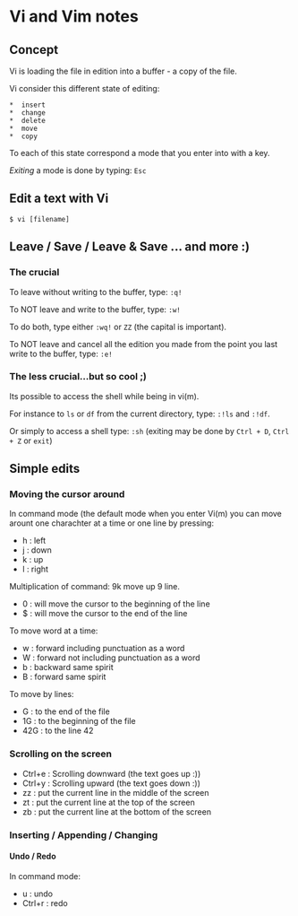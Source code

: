 Vi and Vim notes
================

Concept
-------

Vi is loading the file in edition into a buffer - a copy of the file.

Vi consider this different state of editing: 

	*  insert
	*  change
	*  delete
	*  move
	*  copy

To each of this state correspond a mode that you enter into with a key.

*Exiting* a mode is done by typing: `Esc`

Edit a text with Vi
-------------------

`$ vi [filename]`

Leave / Save / Leave & Save ... and more :)
-------------------------------------------

### The crucial

To leave without writing to the buffer, type: `:q!`

To NOT leave and write to the buffer, type: `:w!`

To do both, type either `:wq!` or `ZZ` (the capital is important).

To NOT leave and cancel all the edition you made from the point 
you last write to the buffer, type: `:e!`

### The less crucial...but so cool ;)

Its possible to access the shell while being in vi(m).

For instance to `ls` or `df` from the current directory, type: `:!ls` and `:!df`.

Or simply to access a shell type: `:sh` (exiting may be done by `Ctrl + D`, `Ctrl + Z` or `exit`)


Simple edits
------------

### Moving the cursor around

In command mode (the default mode when you enter Vi(m) you can move arount one charachter at a time or one line by pressing:

* h : left
* j : down
* k : up
* l : right

Multiplication of command: 9k move up 9 line.

* 0 : will move the cursor to the beginning of the line
* $ : will move the cursor to the end of the line

To move word at a time:

* w : forward including punctuation as a word
* W : forward not including punctuation as a word
* b : backward same spirit
* B : forward same spirit

To move by lines:

* G : to the end of the file
* 1G : to the beginning of the file
* 42G : to the line 42

### Scrolling on the screen

* Ctrl+e : Scrolling downward (the text goes up :))
* Ctrl+y : Scrolling upward (the text goes down :))
* zz : put the current line in the middle of the screen
* zt : put the current line at the top of the screen
* zb : put the current line at the bottom of the screen 

### Inserting / Appending / Changing

#### Undo / Redo

In command mode:

* u : undo
* Ctrl+r : redo


